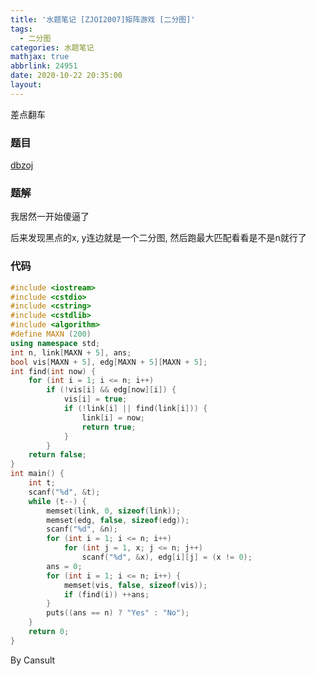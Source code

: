 ```yaml
---
title: '水题笔记 [ZJOI2007]矩阵游戏 [二分图]'
tags:
  - 二分图
categories: 水题笔记
mathjax: true
abbrlink: 24951
date: 2020-10-22 20:35:00
layout:
---
```






差点翻车

<!--more-->

### 题目

[dbzoj](https://darkbzoj.tk/problem/1059)

### 题解

我居然一开始傻逼了

后来发现黑点的x, y连边就是一个二分图, 然后跑最大匹配看看是不是n就行了

### 代码

```cpp
#include <iostream>
#include <cstdio>
#include <cstring>
#include <cstdlib>
#include <algorithm>
#define MAXN (200)
using namespace std;
int n, link[MAXN + 5], ans;
bool vis[MAXN + 5], edg[MAXN + 5][MAXN + 5];
int find(int now) {
	for (int i = 1; i <= n; i++) 
		if (!vis[i] && edg[now][i]) {
			vis[i] = true;
			if (!link[i] || find(link[i])) {
				link[i] = now;
				return true;
			}
		}
	return false;
}
int main() {
	int t;
	scanf("%d", &t);
	while (t--) {
		memset(link, 0, sizeof(link));
		memset(edg, false, sizeof(edg));
		scanf("%d", &n);
		for (int i = 1; i <= n; i++)
			for (int j = 1, x; j <= n; j++)
				scanf("%d", &x), edg[i][j] = (x != 0);
		ans = 0;
		for (int i = 1; i <= n; i++) {
			memset(vis, false, sizeof(vis));
			if (find(i)) ++ans;
		}
		puts((ans == n) ? "Yes" : "No");
	}
	return 0;
}
```

By Cansult